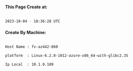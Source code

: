 
   
#### This Page Create at:

```bash

2023-10-04 - 18:36:28 UTC

```

#### Create By Machine:

```bash

Host Name : fv-az442-860

platform  : Linux-6.2.0-1012-azure-x86_64-with-glibc2.35

Ip Local  : 10.1.0.189

```

